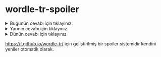 # wordle-tr-spoiler

<details>
  <summary>Bugünün cevabı için tıklayınız.</summary>
  <br>
    <b> çekik </b>
</details>

<details>
  <summary>Yarının cevabı için tıklayınız</summary>
  <br>
   <b> çakma </b>
</details>

<details>
  <summary>Dünün cevabı için tıklayınız </summary>
  <br>
  <b> dobra </b>
</details>

https://f.github.io/wordle-tr/ için geliştirilmiş bir spoiler sistemidir kendini yeniler otomatik olarak.

